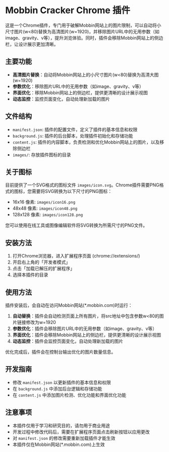 # Mobbin Cracker Chrome 插件

这是一个Chrome插件，专门用于破解Mobbin网站上的图片限制，可以自动将小尺寸图片(w<80)替换为高清图片(w=1920)，并移除图片URL中的无用参数（如image、gravity、v等），提升浏览体验。同时，插件会移除Mobbin网站上的侧边栏，让设计展示更加清晰。

## 主要功能

- **高清图片替换**：自动将Mobbin网站上的小尺寸图片(w<80)替换为高清大图(w=1920)
- **参数优化**：移除图片URL中的无用参数（如image、gravity、v等）
- **界面优化**：移除Mobbin网站上的侧边栏，提供更清晰的设计展示视图
- **动态监控**：监控页面变化，自动处理新加载的图片

## 文件结构

- `manifest.json`: 插件的配置文件，定义了插件的基本信息和权限
- `background.js`: 插件的后台脚本，处理插件初始化和存储功能
- `content.js`: 插件的内容脚本，负责检测和优化Mobbin网站上的图片，以及移除侧边栏
- `images/`: 存放插件图标的目录

## 关于图标

目前提供了一个SVG格式的图标文件 `images/icon.svg`。Chrome插件需要PNG格式的图标，您需要将SVG转换为以下尺寸的PNG图标：

- 16x16 像素: `images/icon16.png`
- 48x48 像素: `images/icon48.png`
- 128x128 像素: `images/icon128.png`

您可以使用在线工具或图像编辑软件将SVG转换为所需尺寸的PNG文件。

## 安装方法

1. 打开Chrome浏览器，进入扩展程序页面 (chrome://extensions/)
2. 开启右上角的「开发者模式」
3. 点击「加载已解压的扩展程序」
4. 选择本插件的目录

## 使用方法

插件安装后，会自动在访问Mobbin网站(*.mobbin.com)时运行：

1. **自动替换**：插件会自动检测页面上所有图片，将src地址中包含参数w<80的图片链接修改为w=1920
2. **参数优化**：插件会移除图片URL中的无用参数（如image、gravity、v等）
3. **界面优化**：插件会移除Mobbin网站上的侧边栏，提供更清晰的设计展示视图
4. **动态监控**：插件会监控页面变化，自动处理新加载的图片

优化完成后，插件会在控制台输出优化的图片数量信息。

## 开发指南

- 修改 `manifest.json` 以更新插件的基本信息和权限
- 在 `background.js` 中添加后台逻辑和存储功能
- 在 `content.js` 中添加图片检测、优化功能和界面优化功能

## 注意事项

- 本插件仅用于学习和研究目的，请勿用于商业用途
- 开发过程中修改代码后，需要在扩展程序页面点击刷新按钮以应用更改
- 对 `manifest.json` 的修改需要重新加载插件才能生效
- 本插件仅在Mobbin网站(*.mobbin.com)上生效